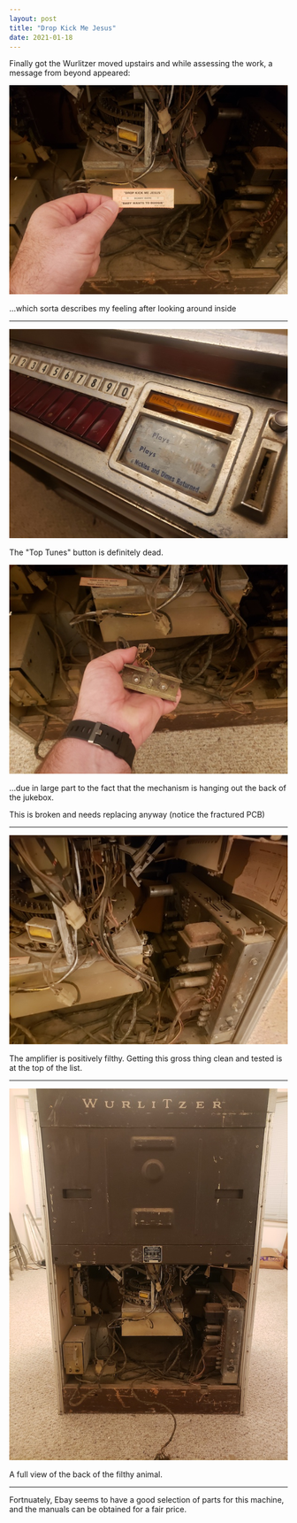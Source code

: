 ```yaml
---
layout: post
title: "Drop Kick Me Jesus"
date: 2021-01-18
---
```


Finally got the Wurlitzer moved upstairs and while assessing the work, a message from beyond appeared:

![Drop Kick Me Jesus](/assets/images/20210118_211151.jpg)

...which sorta describes my feeling after looking around inside

---

![Wurlitzer 2710 Top Hits Button](/assets/images/20210118_211308.jpg)

The "Top Tunes" button is definitely dead.

![Wurlitzer 2710 Top Hits Button Mechanism](/assets/images/20210118_211218.jpg)

...due in large part to the fact that the mechanism is hanging out the back of the jukebox. 

This is broken and needs replacing anyway (notice the fractured PCB)

---

![Wurlitzer 2710 Dirty Amplifier](/assets/images/20210118_211223.jpg)

The amplifier is positively filthy. Getting this gross thing clean and tested is at the top of the list.

---

![Wurlitzer 2710 Back View](/assets/images/20210118_211243.jpg)

A full view of the back of the filthy animal.

---

Fortnuately, Ebay seems to have a good selection of parts for this machine, and the manuals can be obtained for a fair price.
